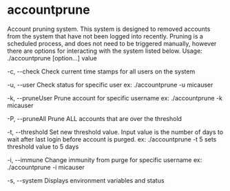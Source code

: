 # accountprune
Account pruning system.
This system is designed to removed accounts from the system that have not been logged into recently. Pruning is a scheduled process, and does not need to be triggered manually, however there are options for interacting with the system listed below.
Usage: ./accountprune [option...] value

   -c, --check		Check current time stamps for all users on the system

   -u, --user		Check status for specific user
				ex: ./accountprune -u micauser

   -k, --pruneUser	Prune account for specific username
				ex: ./accountprune -k micauser

   -P, --pruneAll	Prune ALL accounts that are over the threshold

   -t, --threshold	Set new threshold value.  Input value is the number
			of days to wait after last login before account is
			purged.
				ex: ./accountprune -t 5
				sets threshold value to 5 days

   -i, --immune		Change immunity from purge for specific username
				ex: ./accountprune -i micauser

   -s, --system		Displays environment variables and status
